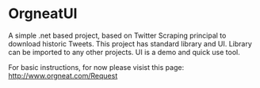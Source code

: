 # OrgneatUI
A simple .net based project, based on Twitter Scraping principal to download historic Tweets. This project has standard library and UI. Library can be imported to any other projects. UI is a demo and quick use tool.

For basic instructions, for now please visist this page: http://www.orgneat.com/Request
